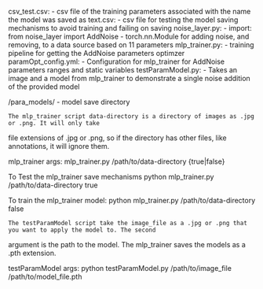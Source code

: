 csv_test.csv: 
    - csv file of the training parameters associated with the name the model was saved as
text.csv: 
    - csv file for testing the model saving mechanisms to avoid training and failing on saving
noise_layer.py:
    - import: from noise_layer import AddNoise
    - torch.nn.Module for adding noise, and removing, to a data source based on 11 parameters
mlp_trainer.py:
    - training pipeline for getting the AddNoise parameters optimzer
paramOpt_config.yml:
    - Configuration for mlp_trainer for AddNoise parameters ranges and static variables
testParamModel.py:
    - Takes an image and a model from mlp_trainer to demonstrate a single noise addition of the provided model

/para_models/ - model save directory


    The mlp_trainer script data-directory is a directory of images as .jpg or .png. It will only take 
file extensions of .jpg or .png, so if the directory has other files, like annotations, it will ignore them.

mlp_trainer args:
    mlp_trainer.py /path/to/data-directory {true|false}

To Test the mlp_trainer save mechanisms
    python mlp_trainer.py /path/to/data-directory true

To train the mlp_trainer model:
    python mlp_trainer.py /path/to/data-directory false


    The testParamModel script take the image_file as a .jpg or .png that you want to apply the model to. The second
argument is the path to the model. The mlp_trainer saves the models as a .pth extension.

testParamModel args:
    python testParamModel.py /path/to/image_file /path/to/model_file.pth